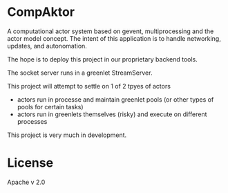 # CompAktor

A computational actor system based on gevent, multiprocessing and the actor model concept.  The intent of this application is to handle networking, updates, and autonomation.

The hope is to deploy this project in our proprietary backend tools.

The socket server runs in a greenlet StreamServer.

This project will attempt to settle on 1 of 2 tpyes of actors

  - actors run in processe and maintain greenlet pools (or other types of pools for certain tasks)
  - actors run in greenlets themselves (risky) and execute on different processes

This project is very much in development.

# License

Apache v 2.0